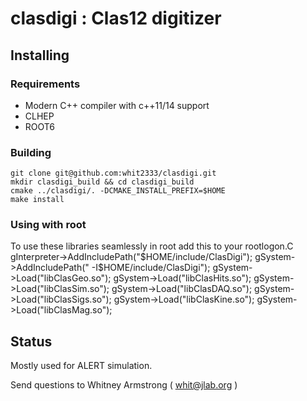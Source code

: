 clasdigi : Clas12 digitizer
===========================

Installing
----------

### Requirements

- Modern C++ compiler with c++11/14 support
- CLHEP
- ROOT6

### Building

```
git clone git@github.com:whit2333/clasdigi.git
mkdir clasdigi_build && cd clasdigi_build
cmake ../clasdigi/. -DCMAKE_INSTALL_PREFIX=$HOME
make install
```

### Using with root

To use these libraries seamlessly in root add this to your rootlogon.C
   gInterpreter->AddIncludePath("$HOME/include/ClasDigi");
   gSystem->AddIncludePath(" -I$HOME/include/ClasDigi");
   gSystem->Load("libClasGeo.so");
   gSystem->Load("libClasHits.so");
   gSystem->Load("libClasSim.so");
   gSystem->Load("libClasDAQ.so");
   gSystem->Load("libClasSigs.so");
   gSystem->Load("libClasKine.so");
   gSystem->Load("libClasMag.so");

Status
------

Mostly used for ALERT simulation.

Send questions to Whitney Armstrong ( whit@jlab.org )

